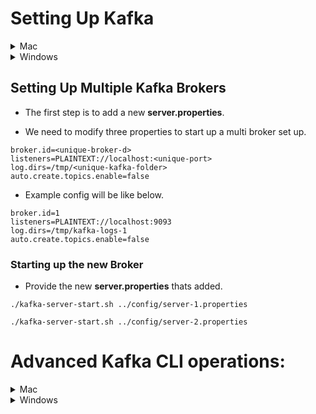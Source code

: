 # Setting Up Kafka

<details><summary>Mac</summary>
<p>

- Make sure you are navigated inside the bin directory.

## Start Zookeeper and Kafka Broker

-   Start up the Zookeeper.

```
./zookeeper-server-start.sh ../config/zookeeper.properties
```

- Add the below properties in the server.properties

```
listeners=PLAINTEXT://localhost:9092
auto.create.topics.enable=false
```

-   Start up the Kafka Broker

```
./kafka-server-start.sh ../config/server.properties
```

## How to create a topic ?

```
(old way )./kafka-topics.sh --create --topic test-topic -zookeeper localhost:2181 --replication-factor 1 --partitions 4
 (new way) Newer versions(2.2+) of Kafka no longer requires ZooKeeper connection string

--zookeeper localhost:2181
kafka-topics.bat --create --topic test-topic --bootstrap-server localhost:9092 --replication-factor 1 --partitions 4 
```

## How to instantiate a Console Producer?

### Without Key

```
./kafka-console-producer.sh --broker-list localhost:9092 --topic test-topic
```

### With Key

```
./kafka-console-producer.sh --broker-list localhost:9092 --topic test-topic --property "key.separator=-" --property "parse.key=true"
```

## How to instantiate a Console Consumer?

### Without Key

```
./kafka-console-consumer.sh --bootstrap-server localhost:9092 --topic test-topic --from-beginning
```

### With Key

```
./kafka-console-consumer.sh --bootstrap-server localhost:9092 --topic test-topic --from-beginning -property "key.separator= - " --property "print.key=true"
```

### With Consumer Group

```
./kafka-console-consumer.sh --bootstrap-server localhost:9092 --topic test-topic --group <group-name>
```
</p>

</details>

<details><summary>Windows</summary>
<p>

- Make sure you are inside the **bin/windows** directory.

## Start Zookeeper and Kafka Broker

-   Start up the Zookeeper.

```
zookeeper-server-start.bat ..\..\config\zookeeper.properties
```

-   Start up the Kafka Broker.

```
kafka-server-start.bat ..\..\config\server.properties
```

## How to create a topic ?

```
kafka-topics.bat --create --topic test-topic -zookeeper localhost:2181 --replication-factor 1 --partitions 4
```

## How to instantiate a Console Producer?

### Without Key

```
kafka-console-producer.bat --broker-list localhost:9092 --topic test-topic
```

### With Key

```
kafka-console-producer.bat --broker-list localhost:9092 --topic test-topic --property "key.separator=-" --property "parse.key=true"
```

## How to instantiate a Console Consumer?

### Without Key

```
kafka-console-consumer.bat --bootstrap-server localhost:9092 --topic test-topic --from-beginning
```

### With Key

```
kafka-console-consumer.bat --bootstrap-server localhost:9092 --topic test-topic --from-beginning -property "key.separator= - " --property "print.key=true"
```

### With Consumer Group

```
kafka-console-consumer.bat --bootstrap-server localhost:9092 --topic test-topic --group <group-name>
```
</p>

</details>

## Setting Up Multiple Kafka Brokers

- The first step is to add a new **server.properties**.

- We need to modify three properties to start up a multi broker set up.

```
broker.id=<unique-broker-d>
listeners=PLAINTEXT://localhost:<unique-port>
log.dirs=/tmp/<unique-kafka-folder>
auto.create.topics.enable=false
```

- Example config will be like below.

```
broker.id=1
listeners=PLAINTEXT://localhost:9093
log.dirs=/tmp/kafka-logs-1
auto.create.topics.enable=false
```

### Starting up the new Broker

- Provide the new **server.properties** thats added.

```
./kafka-server-start.sh ../config/server-1.properties
```

```
./kafka-server-start.sh ../config/server-2.properties
```

# Advanced Kafka CLI operations:

<details><summary>Mac</summary>
<p>

## List the topics in a cluster

```
./kafka-topics.sh --zookeeper localhost:2181 --list
```

## Describe topic

- The below command can be used to describe all the topics.

```
./kafka-topics.sh --zookeeper localhost:2181 --describe
```

- The below command can be used to describe a specific topic.

```
./kafka-topics.sh --zookeeper localhost:2181 --describe --topic <topic-name>
```

## Alter the min insync replica
```
./kafka-topics.sh --alter --zookeeper localhost:2181 --topic library-events --config min.insync.replicas=2
```

## Delete a topic

```
./kafka-topics.sh --zookeeper localhost:2181 --delete --topic test-topic
```
## How to view consumer groups

```
./kafka-consumer-groups.sh --bootstrap-server localhost:9092 --list
```

### Consumer Groups and their Offset

```
./kafka-consumer-groups.sh --bootstrap-server localhost:9092 --describe --group console-consumer-27773
```

## Viewing the Commit Log

```
./kafka-run-class.sh kafka.tools.DumpLogSegments --deep-iteration --files /tmp/kafka-logs/test-topic-0/00000000000000000000.log
```

## Setting the Minimum Insync Replica

```
./kafka-configs.sh --alter --zookeeper localhost:2181 --entity-type topics --entity-name test-topic --add-config min.insync.replicas=2
```
</p>
</details>


<details><summary>Windows</summary>
<p>

- Make sure you are inside the **bin/windows** directory.

## List the topics in a cluster

```
kafka-topics.bat --zookeeper localhost:2181 --list
```

## Describe topic

- The below command can be used to describe all the topics.

```
kafka-topics.bat --zookeeper localhost:2181 --describe
```

- The below command can be used to describe a specific topic.

```
kafka-topics.bat --zookeeper localhost:2181 --describe --topic <topic-name>
```

## Alter the min insync replica
```
kafka-topics.bat --alter --zookeeper localhost:2181 --topic library-events --config min.insync.replicas=2
```


## Delete a topic

```
kafka-topics.bat --zookeeper localhost:2181 --delete --topic <topic-name>
```


## How to view consumer groups

```
kafka-consumer-groups.bat --bootstrap-server localhost:9092 --list
```

### Consumer Groups and their Offset

```
kafka-consumer-groups.bat --bootstrap-server localhost:9092 --describe --group console-consumer-27773
```

## Viewing the Commit Log

```
kafka-run-class.bat kafka.tools.DumpLogSegments --deep-iteration --files /tmp/kafka-logs/test-topic-0/00000000000000000000.log
```
</p>
</details>
